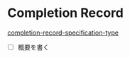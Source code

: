 # Completion Record

[completion-record-specification-type](https://tc39.es/ecma262/#sec-completion-record-specification-type)

- [ ] 概要を書く